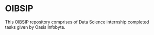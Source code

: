 # OIBSIP
This OIBSIP repository comprises of Data Science internship completed tasks given by Oasis Infobyte.
